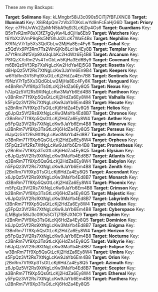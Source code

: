 These are my Backups:

**Target: Solimano**
Key: kLMngbr58iJ3c090s5CiTj7fBFJXNC8
**Target: Illuminati**
Key: X8iR4pQm7zVb3T0KsLwYd9nFcEaHjG6D
**Target: Priory**
Key: e7FhUvWx2ZpMrN5bA9qSt3LcKjDy4Gs6
**Target: Guardians**
Key: B5nTvR2mP8sX3fZ7gQyKw4LdCjHa6Eb9
**Target: Watchers**
Key: t6YbXz3VmP9qRs5NfGhJd2LcK7WaE4Bx
**Target: Nephilim**
Key: K9fNzV7rTp5Xs3QdGbLw2MjHa8Ec4Fy6
**Target: Cabal**
Key: z5QdVx9Pf3Rm7Ts2WnGjKb6LcHa4Ey8B
**Target: Templar**
Key: a7YtRm3Nf5Vp9XsGqLbKc2HdWz6Ej4B8
**Target: Arcanum**
Key: P8fQzX7cRm2Vs4TnGbLw5KjHa3Ed6By9
**Target: Covenant**
Key: m6BtQz9Vf3Rp7XsNgLcKw2HdYa4Ej5G8
**Target: Rosetta**
Key: d8HpQz5Vf2Rs7XtNgLcKw3JaYm6En9B4
**Target: Keepers**
Key: w6YbRm3Vf5Pq9XsGtLcKj2HdZa4En7B8
**Target: Sentinels**
Key: f9NzV7rTp5Xs3QdGbLw2MjHa8Ec4Fy6K
**Target: Vanguard**
Key: e4BnRm7Vf9Xp3TsGtLcKj2HdZa6Ey8Q5
**Target: Nexus**
Key: h7JpQz5Vf2Rs9XtNgLcKw3MaYb6Ed4B8
**Target: Pantheon**
Key: v3BnRm7Tf9Xp5QsGtLcKj2HdZa6Ey8W4
**Target: Valhalla**
Key: k5FpQz3Vf2Rs7XtNgLcKw9JaYb6Em4B8
**Target: Hecate**
Key: s2BnRm7Vf9Xp3TsGtLcKj6HdZa4Ey8Q5
**Target: Helios**
Key: g6JpQz5Vf2Rs9XtNgLcKw3MaYb4Ed8B7
**Target: Chronos**
Key: r3BnRm7Tf9Xp5QsGtLcKj2HdZa6Ey8W4
**Target: Aether**
Key: p5FpQz3Vf2Rs7XtNgLcKw9JaYb6Em4B8
**Target: Minerva**
Key: u2BnRm7Vf9Xp3TsGtLcKj6HdZa4Ey8Q5
**Target: Perseus**
Key: i6JpQz5Vf2Rs9XtNgLcKw3MaYb4Ed8B7
**Target: Artemis**
Key: o3BnRm7Tf9Xp5QsGtLcKj2HdZa6Ey8W4
**Target: Orpheus**
Key: l5FpQz3Vf2Rs7XtNgLcKw9JaYb6Em4B8
**Target: Prometheus**
Key: y2BnRm7Vf9Xp3TsGtLcKj6HdZa4Ey8Q5
**Target: Elysium**
Key: c6JpQz5Vf2Rs9XtNgLcKw3MaYb4Ed8B7
**Target: Atlantis**
Key: q3BnRm7Tf9Xp5QsGtLcKj2HdZa6Ey8W4
**Target: Babylon**
Key: n5FpQz3Vf2Rs7XtNgLcKw9JaYb6Em4B8
**Target: Zenith**
Key: j2BnRm7Vf9Xp3TsGtLcKj6HdZa4Ey8Q5
**Target: Ascendant**
Key: x6JpQz5Vf2Rs9XtNgLcKw3MaYb4Ed8B7
**Target: Monarch**
Key: d3BnRm7Tf9Xp5QsGtLcKj2HdZa6Ey8W4
**Target: Phoenix**
Key: m5FpQz3Vf2Rs7XtNgLcKw9JaYb6Em4B8
**Target: Crimson**
Key: b2BnRm7Vf9Xp3TsGtLcKj6HdZa4Ey8Q5
**Target: Majestic**
Key: v6JpQz5Vf2Rs9XtNgLcKw3MaYb4Ed8B7
**Target: Labyrinth**
Key: t3BnRm7Tf9Xp5QsGtLcKj2HdZa6Ey8W4
**Target: Obsidian**
Key: g5FpQz3Vf2Rs7XtNgLcKw9JaYb6Em4B8
**Target: Cyberspace**
Key: iLMBgbr58iJ3c090s5CiTj7fBFJXNC9
**Target: Seraphim**
Key: r2BnRm7Vf9Xp3TsGtLcKj6HdZa4Ey8Q5
**Target: Dominion**
Key: k6JpQz5Vf2Rs9XtNgLcKw3MaYb4Ed8B7
**Target: Enigma**
Key: f3BnRm7Tf9Xp5QsGtLcKj2HdZa6Ey8W4
**Target: Horizon**
Key: p5FpQz3Vf2Rs7XtNgLcKw9JaYb6Em4B8
**Target: Nocturne**
Key: c2BnRm7Vf9Xp3TsGtLcKj6HdZa4Ey8Q5
**Target: Valkyrie**
Key: h6JpQz5Vf2Rs9XtNgLcKw3MaYb4Ed8B7
**Target: Eclipse**
Key: w3BnRm7Tf9Xp5QsGtLcKj2HdZa6Ey8W4
**Target: Umbra**
Key: s5FpQz3Vf2Rs7XtNgLcKw9JaYb6Em4B8
**Target: Orion**
Key: j2BnRm7Vf9Xp3TsGtLcKj6HdZa4Ey8Q5
**Target: Azimuth**
Key: z6JpQz5Vf2Rs9XtNgLcKw3MaYb4Ed8B7
**Target: Scepter**
Key: a3BnRm7Tf9Xp5QsGtLcKj2HdZa6Ey8W4
**Target: Ethereal**
Key: y5FpQz3Vf2Rs7XtNgLcKw9JaYb6Em4B8
**Target: Panthera**
Key: u2BnRm7Vf9Xp3TsGtLcKj6HdZa4Ey8Q5
